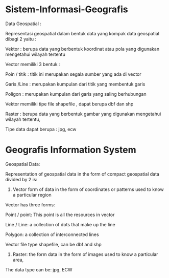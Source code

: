 Sistem-Informasi-Geografis
==========================

Data Geospatial :

Representasi geospatial dalam bentuk data yang kompak data geospatial dibagi 2 yaitu :

Vektor : berupa data yang berbentuk koordinat atau pola yang digunakan mengetahui wilayah tertentu

Vector memiliki 3 bentuk :

Poin / titik : titik ini merupakan segala sumber yang ada di vector

Garis /Line : merupakan kumpulan dari titik yang membentuk garis

Poligon : merupakan kumpulan dari garis yang saling berhubungan

Vektor memiliki tipe file shapefile , dapat berupa dbf dan shp

Raster : berupa data yang berbentuk gambar yang digunakan mengetahui wilayah tertentu,

Tipe data dapat berupa : jpg, ecw

Geografis Information System
============================

Geospatial Data:

Representation of geospatial data in the form of compact geospatial data divided by 2 is:

1.  Vector form of data in the form of coordinates or patterns used to know a particular region

Vector has three forms:

Point / point: This point is all the resources in vector

Line / Line: a collection of dots that make up the line

Polygon: a collection of interconnected lines

Vector file type shapefile, can be dbf and shp

1.  Raster: the form data in the form of images used to know a particular area,

The data type can be: jpg, ECW
